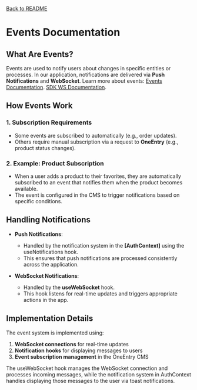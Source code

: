 [Back to README](../README.md)

# Events Documentation

## What Are Events?

Events are used to notify users about changes in specific entities or processes. In our application, notifications are delivered via **Push Notifications** and **WebSocket**. Learn more about events: [Events Documentation](https://doc.oneentry.cloud/docs/category/events).
[SDK WS Documentation](https://js-sdk.oneentry.cloud/docs/category/ws).

## How Events Work

### 1. **Subscription Requirements**

- Some events are subscribed to automatically (e.g., order updates).
- Others require manual subscription via a request to **OneEntry** (e.g., product status changes).

### 2. **Example: Product Subscription**

- When a user adds a product to their favorites, they are automatically subscribed to an event that notifies them when the product becomes available.
- The event is configured in the CMS to trigger notifications based on specific conditions.

## Handling Notifications

- **Push Notifications**:

  - Handled by the notification system in the **[AuthContext]** using the useNotifications hook.
  - This ensures that push notifications are processed consistently across the application.

- **WebSocket Notifications**:

  - Handled by the **useWebSocket** hook.
  - This hook listens for real-time updates and triggers appropriate actions in the app.

## Implementation Details

The event system is implemented using:

1. **WebSocket connections** for real-time updates
2. **Notification hooks** for displaying messages to users
3. **Event subscription management** in the OneEntry CMS

The useWebSocket hook manages the WebSocket connection and processes incoming messages, while the notification system in AuthContext handles displaying those messages to the user via toast notifications.

[useWebSocket]: ../app/api/hooks/useEvents.ts
